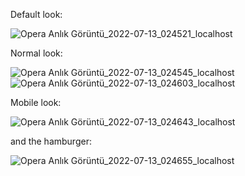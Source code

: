 Default look:

![Opera Anlık Görüntü_2022-07-13_024521_localhost](https://user-images.githubusercontent.com/101435548/178632800-f83deca3-2ce4-4b7b-a05b-17423c767c95.png)

Normal look:

![Opera Anlık Görüntü_2022-07-13_024545_localhost](https://user-images.githubusercontent.com/101435548/178632876-d98f5be0-e17e-4d14-ac27-6c60424e8a0e.png)
![Opera Anlık Görüntü_2022-07-13_024603_localhost](https://user-images.githubusercontent.com/101435548/178632920-dbd5f025-245e-4a83-b399-3444d1e54380.png)

Mobile look:

![Opera Anlık Görüntü_2022-07-13_024643_localhost](https://user-images.githubusercontent.com/101435548/178633009-d3927afd-30d2-4e40-b24a-bce979f1b35b.png)


and the hamburger:

![Opera Anlık Görüntü_2022-07-13_024655_localhost](https://user-images.githubusercontent.com/101435548/178633164-0a250ee2-093e-4db7-bab9-75f93bc62743.png)
